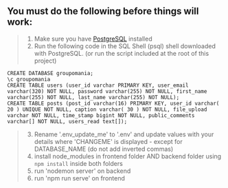 ## You must do the following before things will work:

>1. Make sure you have [PostgreSQL](https://www.postgresql.org/) installed
>2. Run the following code in the SQL Shell (psql) shell downloaded with PostgreSQL. (or run the script included at the root of this project)
```
CREATE DATABASE groupomania;
\c groupomania
CREATE TABLE users (user_id varchar PRIMARY KEY, user_email varchar(320) NOT NULL, password varchar(255) NOT NULL, first_name varchar(255) NOT NULL, last_name varchar(255) NOT NULL);
CREATE TABLE posts (post_id varchar(16) PRIMARY KEY, user_id varchar( 20 ) UNIQUE NOT NULL, caption varchar( 30 ) NOT NULL, file_upload varchar NOT NULL, time_stamp bigint NOT NULL, public_comments varchar[] NOT NULL, users_read text[]);
```

>3. Rename '.env_update_me' to '.env' and update values with your details where 'CHANGEME' is displayed - except for DATABASE_NAME (do not add inverted commas)
>4. install node_modules in frontend folder AND backend folder using ```npm install``` inside both folders
>5. run 'nodemon server' on backend
>6. run 'npm run serve' on frontend